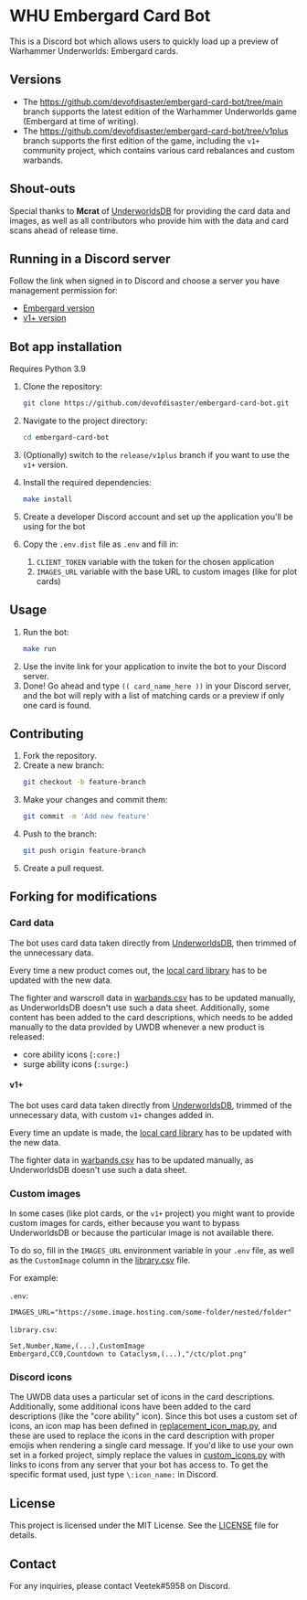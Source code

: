 # WHU Embergard Card Bot

This is a Discord bot which allows users to quickly load up a preview of Warhammer Underworlds: Embergard cards.

## Versions

- The https://github.com/devofdisaster/embergard-card-bot/tree/main branch supports the latest edition of the Warhammer Underworlds game (Embergard at time of writing).
- The https://github.com/devofdisaster/embergard-card-bot/tree/v1plus branch supports the first edition of the game, including the `v1+` community project, which contains various card rebalances and custom warbands.

## Shout-outs

Special thanks to **Mcrat** of [UnderworldsDB](https://underworldsdb.com) for providing the card data and images, as well as all contributors who provide him with the data and card scans ahead of release time.

## Running in a Discord server
Follow the link when signed in to Discord and choose a server you have management permission for:

- [Embergard version](https://discord.com/oauth2/authorize?client_id=1303401599456116757)
- [v1+ version](https://discord.com/oauth2/authorize?client_id=1340318599390433300)

## Bot app installation

Requires Python 3.9
1. Clone the repository:
    ```bash
    git clone https://github.com/devofdisaster/embergard-card-bot.git
    ```
2. Navigate to the project directory:
    ```bash
    cd embergard-card-bot
    ```
3. (Optionally) switch to the `release/v1plus` branch if you want to use the `v1+` version.
4. Install the required dependencies:
    ```bash
    make install
    ```
5. Create a developer Discord account and set up the application you'll be using for the bot
6. Copy the `.env.dist` file as `.env` and fill in:

    1. `CLIENT_TOKEN` variable with the token for the chosen application
    2. `IMAGES_URL` variable with the base URL to custom images (like for plot cards)

## Usage

1. Run the bot:
    ```bash
    make run
    ```
2. Use the invite link for your application to invite the bot to your Discord server.
3. Done! Go ahead and type `(( card_name_here ))` in your Discord server, and the bot will reply with a list of matching cards or a preview if only one card is found.

## Contributing

1. Fork the repository.
2. Create a new branch:
    ```bash
    git checkout -b feature-branch
    ```
3. Make your changes and commit them:
    ```bash
    git commit -m 'Add new feature'
    ```
4. Push to the branch:
    ```bash
    git push origin feature-branch
    ```
5. Create a pull request.

## Forking for modifications
### Card data

The bot uses card data taken directly from [UnderworldsDB](https://underworldsdb.com), then trimmed of the unnecessary data. 

Every time a new product comes out, the [local card library](src/resources/library.csv) has to be updated with the new data.

The fighter and warscroll data in [warbands.csv](src/resources/warbands.csv) has to be updated manually, as UnderworldsDB doesn't use such a data sheet.
Additionally, some content has been added to the card descriptions, which needs to be added manually to the data provided by UWDB whenever a new product is released:
- core ability icons (`:core:`)
- surge ability icons (`:surge:`)

#### v1+

The bot uses card data taken directly from [UnderworldsDB](https://underworldsdb.com), trimmed of the unnecessary data, with custom `v1+` changes added in.

Every time an update is made, the [local card library](src/resources/library.csv) has to be updated with the new data.

The fighter data in [warbands.csv](src/resources/warbands.csv) has to be updated manually, as UnderworldsDB doesn't use such a data sheet.

### Custom images

In some cases (like plot cards, or the `v1+` project) you might want to provide custom images for cards, either because you want to bypass UnderworldsDB or because the particular image is not available there. 

To do so, fill in the `IMAGES_URL` environment variable in your `.env` file, as well as the `CustomImage` column in the [library.csv](src/resources/warbands.csv) file.

For example:

`.env`:
```.env
IMAGES_URL="https://some.image.hosting.com/some-folder/nested/folder"
```

`library.csv`:
```csv
Set,Number,Name,(...),CustomImage
Embergard,CC0,Countdown to Cataclysm,(...),"/ctc/plot.png"
```

### Discord icons

The UWDB data uses a particular set of icons in the card descriptions. Additionally, some additional icons have been added to the card descriptions (like the "core ability" icon).
Since this bot uses a custom set of icons, an icon map has been defined in [replacement_icon_map.py](src/discord/replacement_icon_map.py), and these are used to replace the icons in the card description with proper emojis when rendering a single card message.
If you'd like to use your own set in a forked project, simply replace the values in [custom_icons.py](src/discord/custom_icons.py) with links to icons from any server that your bot has access to. 
To get the specific format used, just type `\:icon_name:` in Discord.

## License

This project is licensed under the MIT License. See the [LICENSE](LICENSE) file for details.

## Contact

For any inquiries, please contact Veetek#5958 on Discord.
